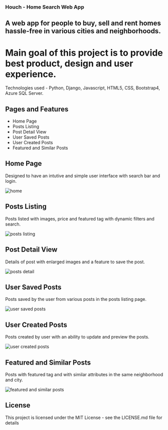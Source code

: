 ### Houch - Home Search Web App 

## A web app for people to buy, sell and rent homes hassle-free in various cities and neighborhoods.

# Main goal of this project is to provide best product, design and user experience.

Technologies used - Python, Django, Javascript, HTML5, CSS, Bootstrap4, Azure SQL Server.

## Pages and Features

*	Home Page
*	Posts Listing 
*	Post Detail View
*	User Saved Posts 
*	User Created Posts 
*	Featured and Similar Posts


## Home Page

Designed to have an intutive and simple user interface with search bar and login.

![home](https://user-images.githubusercontent.com/25309450/135039217-c605dca1-0541-406d-9d97-c31a69f7015a.png)



## Posts Listing 

Posts listed with images, price and featured tag with dynamic filters and search.

![posts listing](https://user-images.githubusercontent.com/25309450/135039774-4b3c9fb2-4bd6-4279-b557-bdc238f70b46.png)



## Post Detail View

Details of post with enlarged images and a feature to save the post.

![posts detail](https://user-images.githubusercontent.com/25309450/135040162-3e07ddfe-2b66-4caa-9099-65e991e41a7e.png)



## User Saved Posts 

Posts saved by the user from various posts in the posts listing page.

![user saved posts](https://user-images.githubusercontent.com/25309450/135040315-43b9efa7-acb2-4c1c-acef-3073d8645133.png)



## User Created Posts

Posts created by user with an ability to update and preview the posts.

![user created posts](https://user-images.githubusercontent.com/25309450/135040632-56be723a-36fe-4524-ad21-81e4181651f8.png)


## Featured and Similar Posts

Posts with featured tag and with similar attributes in the same neighborhood and city.

![featured and similar posts](https://user-images.githubusercontent.com/25309450/135041009-454a5cb7-fdd9-4b3b-8f1e-85be14edf55a.png)





## License 

This project is licensed under the MIT License - see the LICENSE.md file for details











